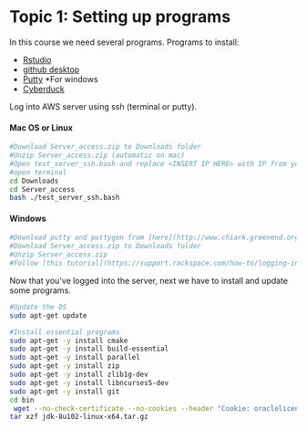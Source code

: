 # Topic 1: Setting up programs

In this course we need several programs. 
Programs to install: 
* [Rstudio](https://www.rstudio.com/products/rstudio/download2/)
* [github desktop](https://desktop.github.com/)
* [Putty](http://www.chiark.greenend.org.uk/~sgtatham/putty/download.html) *For windows
* [Cyberduck](https://cyberduck.io/?l=en)

Log into AWS server using ssh (terminal or putty).
#### Mac OS or Linux
```bash
#Download Server_access.zip to Downloads folder
#Unzip Server_access.zip (automatic on mac)
#Open test_server_ssh.bash and replace <INSERT IP HERE> with IP from your server on [list](https://docs.google.com/spreadsheets/d/1k3o-g60c_3Parf0HDOfSnkjwemwYatn3UJLrNISMUNs/edit?usp=sharing)
#open terminal
cd Downloads
cd Server_access
bash ./test_server_ssh.bash
```
#### Windows
```bash
#Download putty and puttygen from [here](http://www.chiark.greenend.org.uk/~sgtatham/putty/download.html)
#Download Server_access.zip to Downloads folder
#Unzip Server_access.zip
#Follow [this tutorial](https://support.rackspace.com/how-to/logging-in-with-an-ssh-private-key-on-windows/) to log into the server. The private key is biol525D.pem from Server_access folder, your IP address is from this [list](https://docs.google.com/spreadsheets/d/1k3o-g60c_3Parf0HDOfSnkjwemwYatn3UJLrNISMUNs/edit?usp=sharing).
```


Now that you've logged into the server, next we have to install and update some programs.

```bash
#Update the OS
sudo apt-get update

#Install essential programs
sudo apt-get -y install cmake
sudo apt-get -y install build-essential
sudo apt-get -y install parallel
sudo apt-get -y install zip
sudo apt-get -y install zlib1g-dev
sudo apt-get -y install libncurses5-dev
sudo apt-get -y install git
cd bin
 wget --no-check-certificate --no-cookies --header "Cookie: oraclelicense=accept-securebackup-cookie" http://download.oracle.com/otn-pub/java/jdk/8u102-b14/jdk-8u102-linux-x64.tar.gz
tar xzf jdk-8u102-linux-x64.tar.gz



